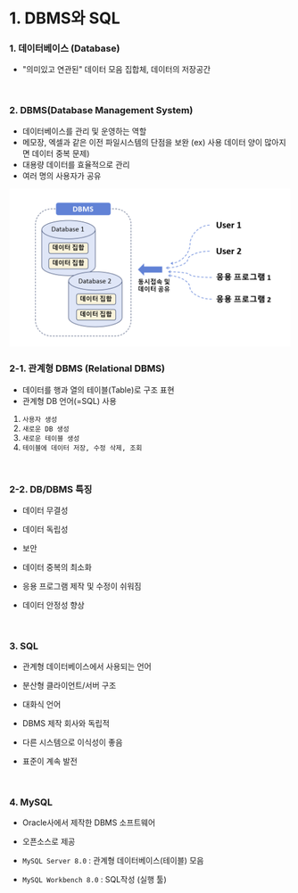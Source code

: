 # 1. DBMS와 SQL

### 1. 데이터베이스 (Database) 

- "의미있고 연관된" 데이터 모음 집합체, 데이터의 저장공간

<br>

###  2. DBMS(Database Management System) 

- 데이터베이스를 관리 및 운영하는 역할
- 메모장, 엑셀과 같은 이전 파일시스템의 단점을 보완 (ex) 사용 데이터 양이 많아지면 데이터 중복 문제)
- 대용량 데이터를 효율적으로 관리
- 여러 명의 사용자가 공유

![DBMS](./image/DBMS.png)
<br>

### 2-1. 관계형 DBMS (Relational DBMS)

- 데이터를 행과 열의 테이블(Table)로 구조 표현
- 관계형 DB 언어(=SQL) 사용

1. `사용자 생성`
2. `새로운 DB 생성`
3. `새로운 테이블 생성`
4. `테이블에 데이터 저장, 수정 삭제, 조회`

<br>

### 2-2. DB/DBMS 특징

- 데이터 무결성

- 데이터 독립성

- 보안

- 데이터 중복의 최소화

- 응용 프로그램 제작 및 수정이 쉬워짐

- 데이터 안정성 향상

<br>  

### 3. SQL

- 관계형 데이터베이스에서 사용되는 언어

- 분산형 클라이언트/서버 구조

- 대화식 언어

- DBMS 제작 회사와 독립적

- 다른 시스템으로 이식성이 좋음

- 표준이 계속 발전

<br>

### 4. MySQL

- Oracle사에서 제작한 DBMS 소프트웨어

- 오픈소스로 제공

- `MySQL Server 8.0` : 관계형 데이터베이스(테이블) 모음
- `MySQL Workbench 8.0` : SQL작성 (실행 툴)

  